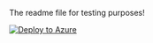 The readme file for testing purposes!

[![Deploy to Azure](https://aka.ms/deploytoazurebutton)](https://portal.azure.com/#create/Microsoft.Template/uri/https%3A%2F%2Fraw.githubusercontent.com%2Fbarikua%2Fadf_inbox%2Ffeature%2Fmerged_template_ui%2Finbox%2Fazuredeploy%2Fadf-in-a-box-template.json)